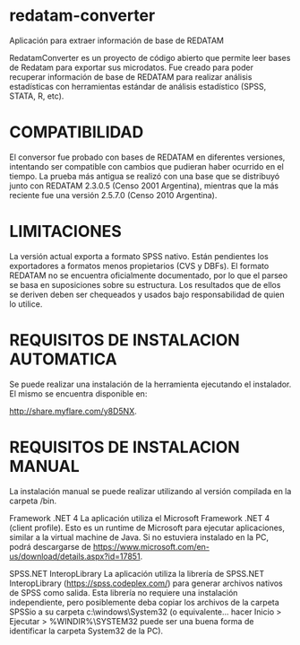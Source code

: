 ﻿# redatam-converter
Aplicación para extraer información de base de REDATAM

RedatamConverter es un proyecto de código abierto que permite leer bases de Redatam para exportar sus microdatos. Fue creado para poder recuperar información de base de REDATAM para realizar análisis estadísticas con herramientas estándar de análisis estadístico (SPSS, STATA, R, etc).

# COMPATIBILIDAD

El conversor fue probado con bases de REDATAM en diferentes versiones, intentando ser compatible con cambios que pudieran haber ocurrido en el tiempo. La prueba más antigua se realizó con una base que se distribuyó junto con REDATAM  2.3.0.5 (Censo 2001 Argentina), mientras que la más reciente fue una versión 2.5.7.0 (Censo 2010 Argentina).

# LIMITACIONES

La versión actual exporta a formato SPSS nativo. Están pendientes los exportadores a formatos menos propietarios (CVS y DBFs). El formato REDATAM no se encuentra oficialmente documentado, por lo que el parseo se basa en suposiciones sobre su estructura. Los resultados que de ellos se deriven deben ser chequeados y usados bajo responsabilidad de quien lo utilice.

# REQUISITOS DE INSTALACION AUTOMATICA

Se puede realizar una instalación de la herramienta ejecutando el instalador. El mismo se encuentra disponible en:

http://share.myflare.com/y8D5NX.

# REQUISITOS DE INSTALACION MANUAL

La instalación manual se puede realizar utilizando al versión compilada en la carpeta /bin.

Framework .NET 4 
La aplicación utiliza el Microsoft Framework .NET 4 (client profile). Esto es un runtime de Microsoft para ejecutar aplicaciones, similar a la virtual machine de Java. Si no estuviera instalado en la PC, podrá descargarse de https://www.microsoft.com/en-us/download/details.aspx?id=17851.

SPSS.NET InteropLibrary 
La aplicación utiliza la librería de SPSS.NET InteropLibrary (https://spss.codeplex.com/) para generar archivos nativos de SPSS como salida. Esta librería no requiere una instalación independiente, pero posiblemente deba copiar los archivos de la carpeta SPSSio a su carpeta c:\windows\System32 (o equivalente... hacer Inicio > Ejecutar > %WINDIR%\SYSTEM32 <enter> puede ser una buena forma de identificar la carpeta System32 de la PC).
